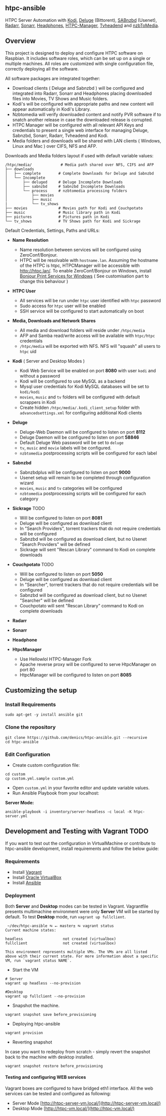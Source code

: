 
## htpc-ansible

HTPC Server Automation with [Kodi](http://kodi.tv), [Deluge](http://deluge-torrent.org/) (Bittorent), [SABnzbd](http://sabnzbd.org/) (Usenet), [Radarr](https://radarr.video/), [Sonarr](https://sonarr.tv/), [Headphones](https://github.com/rembo10/headphones), [HTPC-Manager](https://github.com/Hellowlol/HTPC-Manager.git), [Tvheadend](https://tvheadend.org/) and [nzbToMedia](https://github.com/clinton-hall/nzbToMedia).

## Overview

This project is designed to deploy and configure HTPC software on Raspbian. It includes software roles, which can be set up on a single or multiple machines. All roles are customized with single configuration file, correctly deploying all the software.

All software packages are integrated together: 

* Download clients ( Deluge and Sabnzbd ) will be configured and integrated into Radarr, Sonarr and Headphones placing downloaded files into Movies, TV Shows and Music folders. 
* Kodi's will be configured with appropriate paths and new content will appear automatically in Kodi's Library. 
* Nzbtomedia will verify downloaded content and notify PVR software if to snatch another release in case the downloaded release is corrupted.
* HTPC Manager will be configured with all relevant API Keys and credentials to present a single web interface for managing Deluge, Sabnzbd, Sonarr, Radarr, Tvheadend and Kodi. 
* Media folders and downloads will be shared with LAN clients ( Windows, Linux and Mac ) over CIFS, NFS and AFP.

Downloads and Media folders layout if used with default variable values:

```
/htpc/media/             # Media path shared over NFS, CIFS and AFP
├── downloads               
│   ├── complete        # Complete Downloads for Deluge and Sabnzbd
│   └── Incomplete
│       ├── deluged     # Deluge Incomplete Downloads
│       ├── sabnzbd     # Sabnzbd Incomplete Downloads
│       └── process     # nzbtomedia processing folders
│           ├── movies
│           ├── music
|           └── tv_shows 
├── movies              # Movies path for Kodi and Couchpotato
├── music               # Music library path in Kodi
├── pictures            # Pictures path in Kodi
└── tv_shows            # TV Shows path for Kodi and Sickrage
```

Default Credentials, Settings, Paths and URLs:

* __Name Resolution__

    - Name resolution between services will be configured using ZeroConf/Bonjour.
    - HTPC will be resolvable with `hostname.lan`. Assuming the hostname of the HTPC is htpc, 
      HTPCManager will be accessible with http://htpc.lan/. To enable ZeroConf/Bonjour on Windows,
      install [Bonjour Print Services for Windows](https://support.apple.com/kb/DL999?viewlocale=en_US&locale=en_US)
      ( See customisation part to change this behaviour )
    

* __HTPC User__
    
    - All services will be run under `htpc` user identified with `htpc` password
    - Sudo access for `htpc` user will be enabled
    - SSH service will be configured to start automatically on boot

* __Media, Downloads and Network Shares__
    
    - All media and download folders will reside under `/htpc/media`
    - AFP and Samba read/write access will be available with `htpc/htpc` credentials
    - `/htpc/media` will be exported with NFS. NFS will "squash" all users to `htpc` uid

* __Kodi__ ( Server and Desktop Modes )
    
    - Kodi Web Service will be enabled on port __8080__ with user `kodi` and without a password
    - Kodi will be configured to use MySQL as a backend
    - Mysql user credentials for Kodi MySQL databases will be set to `kodi/kodi`
    - `movies`, `music` and `tv` folders will be configured with default scrappers in Kodi
    - Create hidden `/htpc/media/.kodi_client_setup` folder with `advancedsettings.xml` for configuring additional Kodi clients

* __Deluge__
    
    - Deluge-Web Daemon will be configured to listen on port __8112__
    - Deluge Daemon will be configured to listen on port __58846__
    - Default Deluge Web password will be set to `deluge`
    - `tv`, `music` and `movie` labels will be configured.
    - `nzbtomedia` postprocessing scripts will be configured for each label

* __Sabnzbd__

    - Sabnzbdplus will be configured to listen on port __9000__
    - Usenet setup will remain to be completed through configuration wizard
    - `movies`, `music` and `tv` categories will be configured
    - `nzbtomedia` postprocessing scripts will be configured for each category


* __Sickrage__ TODO 

    - Will be configured to listen on port __8081__
    - Deluge will be configured as download client
    - In "Search Providers", torrent trackers that do not require credentials will be configured
    - Sabnzbd will be configured as download client, but no Usenet "Search Providers" will be defined
    - Sickrage will sent "Rescan Library" command to Kodi on complete downloads

* __Couchpotato__ TODO

    - Will be configured to listen on port __5050__
    - Deluge will be configured as download client
    - In "Searcher", torrent trackers that do not require credentials will be configured
    - Sabnzbd will be configured as download client, but no Usenet "Searcher" will be defined
    - Couchpotato will sent "Rescan Library" command to Kodi on complete downloads

* __Radarr__

* __Sonarr__

* __Headphone__

* __HtpcManager__

    - Use Hellowlol HTPC-Manager Fork
    - Apache reverse proxy will be configured to serve HtpcManager on port 80
    - HtpcManager will be configured to listen on port __8085__


## Customizing the setup

### Install Requirements

```    
sudo apt-get -y install ansible git
```

### Clone the repository

```
git clone https://github.com/denics/htpc-ansible.git --recursive
cd htpc-ansible
```

### Edit Configuration

* Create custom configuration file:

```
cd custom
cp custom.yml.sample custom.yml
```

* Open `custom.yml` in your favorite editor and update variable values.
* Run Ansible Playbook from your localhost:

__Server Mode:__

```
ansible-playbook -i inventory/server-headless -c local -K htpc-server.yml
```


## Development and Testing with Vagrant TODO

If you want to test out the configuration in VirtualMachine or contribute to htpc-ansible development, install requirements and follow the below guide:

### Requirements

* Install [Vagrant](http://www.vagrantup.com/)
* Install [Oracle VirtualBox](https://www.virtualbox.org/wiki/Downloads)
* Install [Ansible](http://docs.ansible.com/intro_installation.html)

### Deployment

Both __Server__ and __Desktop__ modes can be tested in Vagrant. Vagrantfile presents multimachine environment were only __Server__ VM will be started by default. To test __Desktop__ mode, run `vagrant up fullclient`.

```
 ~/dev/htpc-ansible ⮀ ⭠ master± ⮀ vagrant status
Current machine states:

headless                  not created (virtualbox)
fullclient                not created (virtualbox)

This environment represents multiple VMs. The VMs are all listed
above with their current state. For more information about a specific
VM, run `vagrant status NAME`.
```

* Start the VM

```
# Server
vagrant up headless --no-provision

#Desktop
vagrant up fullclient --no-provision
```

* Snapshot the machine.

```
vagrant snapshot save before_provisioning
```

* Deploying htpc-ansible

```
vagrant provision
```

* Reverting snapshot

In case you want to redeploy from scratch - simply revert the snapshot back to
the machine with desktop installed.

```
vagrant snapshot restore before_provisioning
```

#### Testing and configuring WEB services

Vagrant boxes are configured to have bridged eth1 interface.
All the web services can be tested and configured as following:

* Server Mode [http://htpc-server-vm.local/](http://htpc-server-vm.local/)
* Desktop Mode [http://htpc-vm.local/](http://htpc-vm.local/)

